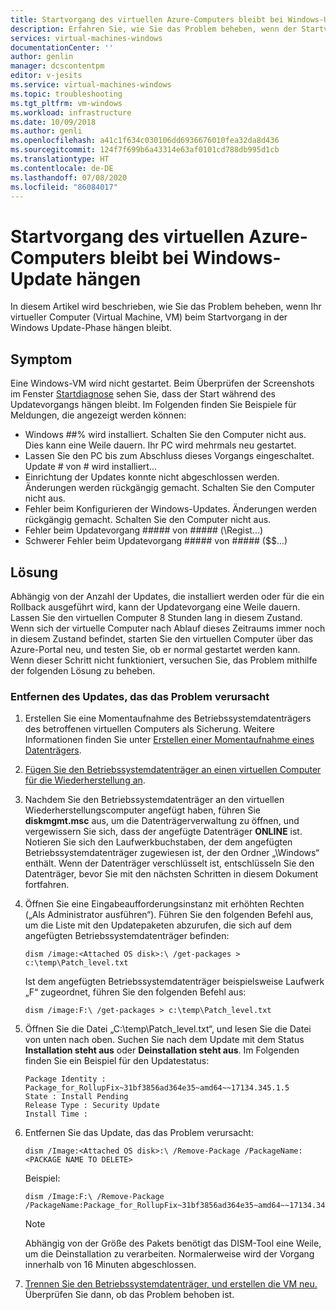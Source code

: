 ```yaml
---
title: Startvorgang des virtuellen Azure-Computers bleibt bei Windows-Update hängen | Microsoft-Dokumentation
description: Erfahren Sie, wie Sie das Problem beheben, wenn der Startvorgang eines virtuellen Azure-Computers bei Windows-Update(s) hängen bleibt.
services: virtual-machines-windows
documentationCenter: ''
author: genlin
manager: dcscontentpm
editor: v-jesits
ms.service: virtual-machines-windows
ms.topic: troubleshooting
ms.tgt_pltfrm: vm-windows
ms.workload: infrastructure
ms.date: 10/09/2018
ms.author: genli
ms.openlocfilehash: a41c1f634c030106dd6936676010fea32da8d436
ms.sourcegitcommit: 124f7f699b6a43314e63af0101cd788db995d1cb
ms.translationtype: HT
ms.contentlocale: de-DE
ms.lasthandoff: 07/08/2020
ms.locfileid: "86084017"
---
```

# <a name="azure-vm-startup-is-stuck-at-windows-update"></a>Startvorgang des virtuellen Azure-Computers bleibt bei Windows-Update hängen

In diesem Artikel wird beschrieben, wie Sie das Problem beheben, wenn Ihr virtueller Computer (Virtual Machine, VM) beim Startvorgang in der Windows Update-Phase hängen bleibt. 


## <a name="symptom"></a>Symptom

 Eine Windows-VM wird nicht gestartet. Beim Überprüfen der Screenshots im Fenster [Startdiagnose](../troubleshooting/boot-diagnostics.md) sehen Sie, dass der Start während des Updatevorgangs hängen bleibt. Im Folgenden finden Sie Beispiele für Meldungen, die angezeigt werden können:

- Windows ##% wird installiert. Schalten Sie den Computer nicht aus. Dies kann eine Weile dauern. Ihr PC wird mehrmals neu gestartet.
- Lassen Sie den PC bis zum Abschluss dieses Vorgangs eingeschaltet. Update # von # wird installiert... 
- Einrichtung der Updates konnte nicht abgeschlossen werden. Änderungen werden rückgängig gemacht. Schalten Sie den Computer nicht aus.
- Fehler beim Konfigurieren der Windows-Updates. Änderungen werden rückgängig gemacht. Schalten Sie den Computer nicht aus.
- Fehler <Fehlercode> beim Updatevorgang ##### von ##### (\Regist...)
- Schwerer Fehler <Fehlercode> beim Updatevorgang ##### von ##### ($$...)


## <a name="solution"></a>Lösung

Abhängig von der Anzahl der Updates, die installiert werden oder für die ein Rollback ausgeführt wird, kann der Updatevorgang eine Weile dauern. Lassen Sie den virtuellen Computer 8 Stunden lang in diesem Zustand. Wenn sich der virtuelle Computer nach Ablauf dieses Zeitraums immer noch in diesem Zustand befindet, starten Sie den virtuellen Computer über das Azure-Portal neu, und testen Sie, ob er normal gestartet werden kann. Wenn dieser Schritt nicht funktioniert, versuchen Sie, das Problem mithilfe der folgenden Lösung zu beheben.

### <a name="remove-the-update-that-causes-the-problem"></a>Entfernen des Updates, das das Problem verursacht

1. Erstellen Sie eine Momentaufnahme des Betriebssystemdatenträgers des betroffenen virtuellen Computers als Sicherung. Weitere Informationen finden Sie unter [Erstellen einer Momentaufnahme eines Datenträgers](../windows/snapshot-copy-managed-disk.md). 
2. [Fügen Sie den Betriebssystemdatenträger an einen virtuellen Computer für die Wiederherstellung an](troubleshoot-recovery-disks-portal-windows.md).
3. Nachdem Sie den Betriebssystemdatenträger an den virtuellen Wiederherstellungscomputer angefügt haben, führen Sie **diskmgmt.msc** aus, um die Datenträgerverwaltung zu öffnen, und vergewissern Sie sich, dass der angefügte Datenträger **ONLINE** ist. Notieren Sie sich den Laufwerkbuchstaben, der dem angefügten Betriebssystemdatenträger zugewiesen ist, der den Ordner „\Windows“ enthält. Wenn der Datenträger verschlüsselt ist, entschlüsseln Sie den Datenträger, bevor Sie mit den nächsten Schritten in diesem Dokument fortfahren.

4. Öffnen Sie eine Eingabeaufforderungsinstanz mit erhöhten Rechten („Als Administrator ausführen“). Führen Sie den folgenden Befehl aus, um die Liste mit den Updatepaketen abzurufen, die sich auf dem angefügten Betriebssystemdatenträger befinden:

    ```console
    dism /image:<Attached OS disk>:\ /get-packages > c:\temp\Patch_level.txt
    ```

    Ist dem angefügten Betriebssystemdatenträger beispielsweise Laufwerk „F“ zugeordnet, führen Sie den folgenden Befehl aus:

    ```console
    dism /image:F:\ /get-packages > c:\temp\Patch_level.txt
    ```

5. Öffnen Sie die Datei „C:\temp\Patch_level.txt“, und lesen Sie die Datei von unten nach oben. Suchen Sie nach dem Update mit dem Status **Installation steht aus** oder **Deinstallation steht aus**.  Im Folgenden finden Sie ein Beispiel für den Updatestatus:

    ```
    Package Identity : Package_for_RollupFix~31bf3856ad364e35~amd64~~17134.345.1.5
    State : Install Pending
    Release Type : Security Update
    Install Time :
    ```
6. Entfernen Sie das Update, das das Problem verursacht:
    
    ```
    dism /Image:<Attached OS disk>:\ /Remove-Package /PackageName:<PACKAGE NAME TO DELETE>
    ```
    Beispiel: 

    ```
    dism /Image:F:\ /Remove-Package /PackageName:Package_for_RollupFix~31bf3856ad364e35~amd64~~17134.345.1.5
    ```

    > [!NOTE] 
    > Abhängig von der Größe des Pakets benötigt das DISM-Tool eine Weile, um die Deinstallation zu verarbeiten. Normalerweise wird der Vorgang innerhalb von 16 Minuten abgeschlossen.

7. [Trennen Sie den Betriebssystemdatenträger, und erstellen die VM neu.](troubleshoot-recovery-disks-portal-windows.md#unmount-and-detach-original-virtual-hard-disk) Überprüfen Sie dann, ob das Problem behoben ist.
